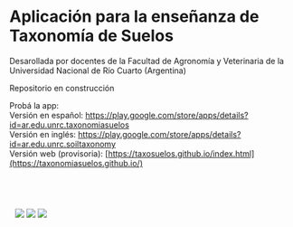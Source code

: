 # Aplicación para la enseñanza de Taxonomía de Suelos
Desarollada por docentes de la Facultad de Agronomía y Veterinaria de la Universidad Nacional de Río Cuarto (Argentina)

Repositorio en construcción

Probá la app:<br>
Versión en español: https://play.google.com/store/apps/details?id=ar.edu.unrc.taxonomiasuelos <br>
Versión en inglés: https://play.google.com/store/apps/details?id=ar.edu.unrc.soiltaxonomy <br>
Versión web (provisoria): [https://taxosuelos.github.io/index.html](https://taxonomiasuelos.github.io/)


<br><br>
<div style="display: inline-block;  margin: 10px;">
  <img src="https://lh3.googleusercontent.com/OPcKBYud8lRT3k6_54bVG7NMPI0CXNWDnGZgkl5PjX3lYCR11qLeBj2_QrsL4kaz=w720-h310" >
  <img src="https://lh3.googleusercontent.com/w-0Zft29O6DeN_0J7gREv251I5sGN6k-PT1xBiY-sghNuIpaZ7ZbJYO3XJp7SBVPyQ=w720-h310" >
  <img src="https://lh3.googleusercontent.com/DXW4nU8DNKyeksd40HjlIkNiNz72KTyyal6VPQ0_77u_JDD8o1eiPozg-rYbAAoCRGY=w720-h310">
</div>
